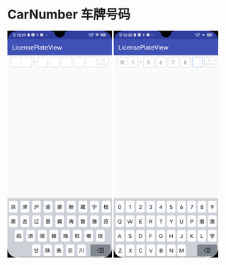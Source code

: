 # CarNumber 车牌号码
<img src="https://github.com/ChinaVolvocars/CarNumber/blob/master/img/01.png?size=140" style="zoom:50%">
<img src="https://github.com/ChinaVolvocars/CarNumber/blob/master/img/02.png?size=140" style="zoom:50%">

